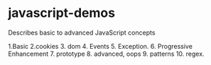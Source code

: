 # javascript-demos
Describes basic to advanced JavaScript concepts

1.Basic
2.cookies
3. dom
4. Events
5. Exception. 
6. Progressive Enhancement
7. prototype
8. advanced, oops
9. patterns
10. regex.
